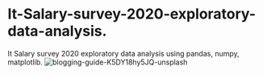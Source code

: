 # It-Salary-survey-2020-exploratory-data-analysis.
It Salary survey 2020 exploratory data analysis using pandas, numpy, matplotlib.
![blogging-guide-K5DY18hy5JQ-unsplash](https://github.com/wainaina-peter/It-Salary-survey-2020-exploratory-data-analysis./assets/80960028/861ad4b5-255f-479f-9e5d-26ae6859741f)
